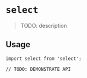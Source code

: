 # `select`

> TODO: description

## Usage

```
import select from 'select';

// TODO: DEMONSTRATE API
```
